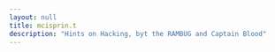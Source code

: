 ```yaml
---
layout: null
title: mcisprin.t
description: "Hints on Hacking, byt the RAMBUG and Captain Blood"
---
```

